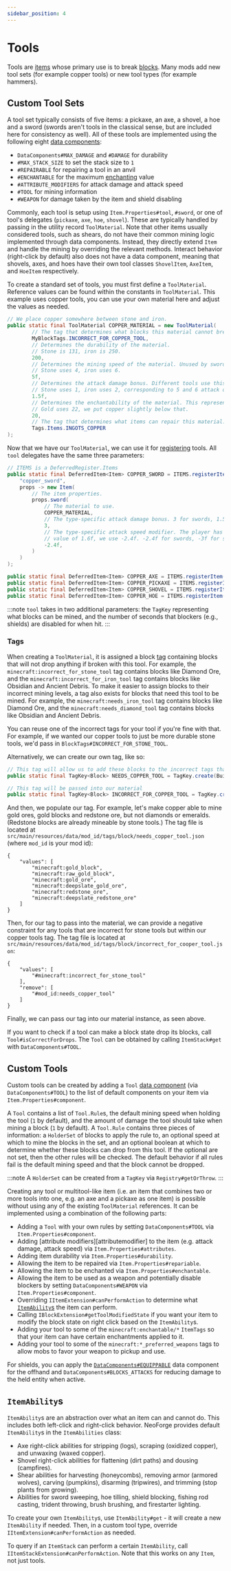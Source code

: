 ```yaml
---
sidebar_position: 4
---
```

# Tools

Tools are [items][item] whose primary use is to break [blocks][block]. Many mods add new tool sets (for example copper tools) or new tool types (for example hammers).

## Custom Tool Sets

A tool set typically consists of five items: a pickaxe, an axe, a shovel, a hoe and a sword (swords aren't tools in the classical sense, but are included here for consistency as well). All of these tools are implemented using the following eight [data components][datacomponents]:

- `DataComponents#MAX_DAMAGE` and `#DAMAGE` for durability
- `#MAX_STACK_SIZE` to set the stack size to `1`
- `#REPAIRABLE` for repairing a tool in an anvil
- `#ENCHANTABLE` for the maximum [enchanting][enchantment] value
- `#ATTRIBUTE_MODIFIERS` for attack damage and attack speed
- `#TOOL` for mining information
- `#WEAPON` for damage taken by the item and shield disabling

Commonly, each tool is setup using `Item.Properties#tool`, `#sword`, or one of tool's delegates (`pickaxe`, `axe`, `hoe`, `shovel`). These are typically handled by passing in the utility record `ToolMaterial`. Note that other items usually considered tools, such as shears, do not have their common mining logic implemented through data components. Instead, they directly extend `Item` and handle the mining by overriding the relevant methods. Interact behavior (right-click by default) also does not have a data component, meaning that shovels, axes, and hoes have their own tool classes `ShovelItem`, `AxeItem`, and `HoeItem` respectively.

To create a standard set of tools, you must first define a `ToolMaterial`. Reference values can be found within the constants in `ToolMaterial`. This example uses copper tools, you can use your own material here and adjust the values as needed.

```java
// We place copper somewhere between stone and iron.
public static final ToolMaterial COPPER_MATERIAL = new ToolMaterial(
        // The tag that determines what blocks this material cannot break. See below for more information.
        MyBlockTags.INCORRECT_FOR_COPPER_TOOL,
        // Determines the durability of the material.
        // Stone is 131, iron is 250.
        200,
        // Determines the mining speed of the material. Unused by swords.
        // Stone uses 4, iron uses 6.
        5f,
        // Determines the attack damage bonus. Different tools use this differently. For example, swords do (getAttackDamageBonus() + 4) damage.
        // Stone uses 1, iron uses 2, corresponding to 5 and 6 attack damage for swords, respectively; our sword does 5.5 damage now.
        1.5f,
        // Determines the enchantability of the material. This represents how good the enchantments on this tool will be.
        // Gold uses 22, we put copper slightly below that.
        20,
        // The tag that determines what items can repair this material.
        Tags.Items.INGOTS_COPPER
);
```

Now that we have our `ToolMaterial`, we can use it for [registering] tools. All `tool` delegates have the same three parameters:

```java
// ITEMS is a DeferredRegister.Items
public static final DeferredItem<Item> COPPER_SWORD = ITEMS.registerItem(
    "copper_sword",
    props -> new Item(
        // The item properties.
        props.sword(
            // The material to use.
            COPPER_MATERIAL,
            // The type-specific attack damage bonus. 3 for swords, 1.5 for shovels, 1 for pickaxes, varying for axes and hoes.
            3,
            // The type-specific attack speed modifier. The player has a default attack speed of 4, so to get to the desired
            // value of 1.6f, we use -2.4f. -2.4f for swords, -3f for shovels, -2.8f for pickaxes, varying for axes and hoes.
            -2.4f,
        )
    )
);

public static final DeferredItem<Item> COPPER_AXE = ITEMS.registerItem("copper_axe", props -> new Item(props.axe(...)));
public static final DeferredItem<Item> COPPER_PICKAXE = ITEMS.registerItem("copper_pickaxe", props -> new Item(props.pickaxe(...)));
public static final DeferredItem<Item> COPPER_SHOVEL = ITEMS.registerItem("copper_shovel", props -> new Item(props.shovel(...)));
public static final DeferredItem<Item> COPPER_HOE = ITEMS.registerItem("copper_hoe", props -> new Item(props.hoe(...)));
```

:::note
`tool` takes in two additional parameters: the `TagKey` representing what blocks can be mined, and the number of seconds that blockers (e.g., shields) are disabled for when hit.
:::

### Tags

When creating a `ToolMaterial`, it is assigned a block [tag][tags] containing blocks that will not drop anything if broken with this tool. For example, the `minecraft:incorrect_for_stone_tool` tag contains blocks like Diamond Ore, and the `minecraft:incorrect_for_iron_tool` tag contains blocks like Obsidian and Ancient Debris. To make it easier to assign blocks to their incorrect mining levels, a tag also exists for blocks that need this tool to be mined. For example, the `minecraft:needs_iron_tool` tag contains blocks like Diamond Ore, and the `minecraft:needs_diamond_tool` tag contains blocks like Obsidian and Ancient Debris.

You can reuse one of the incorrect tags for your tool if you're fine with that. For example, if we wanted our copper tools to just be more durable stone tools, we'd pass in `BlockTags#INCORRECT_FOR_STONE_TOOL`.

Alternatively, we can create our own tag, like so:

```java
// This tag will allow us to add these blocks to the incorrect tags that cannot mine them
public static final TagKey<Block> NEEDS_COPPER_TOOL = TagKey.create(BuiltInRegistries.BLOCK.key(), ResourceLocation.fromNamespaceAndPath(MOD_ID, "needs_copper_tool"));

// This tag will be passed into our material
public static final TagKey<Block> INCORRECT_FOR_COPPER_TOOL = TagKey.create(BuiltInRegistries.BLOCK.key(), ResourceLocation.fromNamespaceAndPath(MOD_ID, "incorrect_for_cooper_tool"));
```

And then, we populate our tag. For example, let's make copper able to mine gold ores, gold blocks and redstone ore, but not diamonds or emeralds. (Redstone blocks are already mineable by stone tools.) The tag file is located at `src/main/resources/data/mod_id/tags/block/needs_copper_tool.json` (where `mod_id` is your mod id):

```json5
{
    "values": [
        "minecraft:gold_block",
        "minecraft:raw_gold_block",
        "minecraft:gold_ore",
        "minecraft:deepslate_gold_ore",
        "minecraft:redstone_ore",
        "minecraft:deepslate_redstone_ore"
    ]
}
```

Then, for our tag to pass into the material, we can provide a negative constraint for any tools that are incorrect for stone tools but within our copper tools tag. The tag file is located at `src/main/resources/data/mod_id/tags/block/incorrect_for_cooper_tool.json`:

```json5
{
    "values": [
        "#minecraft:incorrect_for_stone_tool"
    ],
    "remove": [
        "#mod_id:needs_copper_tool"
    ]
}
```

Finally, we can pass our tag into our material instance, as seen above.

If you want to check if a tool can make a block state drop its blocks, call `Tool#isCorrectForDrops`. The `Tool` can be obtained by calling `ItemStack#get` with `DataComponents#TOOL`.

## Custom Tools

Custom tools can be created by adding a `Tool` [data component][datacomponents] (via `DataComponents#TOOL`) to the list of default components on your item via `Item.Properties#component`.

A `Tool` contains a list of `Tool.Rule`s, the default mining speed when holding the tool (`1` by default), and the amount of damage the tool should take when mining a block (`1` by default). A `Tool.Rule` contains three pieces of information: a `HolderSet` of blocks to apply the rule to, an optional speed at which to mine the blocks in the set, and an optional boolean at which to determine whether these blocks can drop from this tool. If the optional are not set, then the other rules will be checked. The default behavior if all rules fail is the default mining speed and that the block cannot be dropped.

:::note
A `HolderSet` can be created from a `TagKey` via `Registry#getOrThrow`.
:::

Creating any tool or multitool-like item (i.e. an item that combines two or more tools into one, e.g. an axe and a pickaxe as one item) is possible without using any of the existing `ToolMaterial` references. It can be implemented using a combination of the following parts:

- Adding a `Tool` with your own rules by setting `DataComponents#TOOL` via `Item.Properties#component`.
- Adding [attribute modifiers][attributemodifier] to the item (e.g. attack damage, attack speed) via `Item.Properties#attributes`.
- Adding item durability via `Item.Properties#durability`.
- Allowing the item to be repaired via `Item.Properties#repariable`.
- Allowing the item to be enchanted via `Item.Properties#enchantable`.
- Allowing the item to be used as a weapon and potentially disable blockers by setting `DataComponents#WEAPON` via `Item.Properties#component`.
- Overriding `IItemExtension#canPerformAction` to determine what [`ItemAbility`s][itemability] the item can perform.
- Calling `IBlockExtension#getToolModifiedState` if you want your item to modify the block state on right click based on the `ItemAbility`s.
- Adding your tool to some of the `minecraft:enchantable/*` `ItemTags` so that your item can have certain enchantments applied to it.
- Adding your tool to some of the `minecraft:*_preferred_weapons` tags to allow mobs to favor your weapon to pickup and use.

For shields, you can apply the [`DataComponents#EQUIPPABLE`][equippable] data component for the offhand and `DataComponents#BLOCKS_ATTACKS` for reducing damage to the held entity when active.

## `ItemAbility`s

`ItemAbility`s are an abstraction over what an item can and cannot do. This includes both left-click and right-click behavior. NeoForge provides default `ItemAbility`s in the `ItemAbilities` class:

- Axe right-click abilities for stripping (logs), scraping (oxidized copper), and unwaxing (waxed copper).
- Shovel right-click abilities for flattening (dirt paths) and dousing (campfires).
- Shear abilities for harvesting (honeycombs), removing armor (armored wolves), carving (pumpkins), disarming (tripwires), and trimming (stop plants from growing).
- Abilities for sword sweeping, hoe tilling, shield blocking, fishing rod casting, trident throwing, brush brushing, and firestarter lighting.

To create your own `ItemAbility`s, use `ItemAbility#get` - it will create a new `ItemAbility` if needed. Then, in a custom tool type, override `IItemExtension#canPerformAction` as needed.

To query if an `ItemStack` can perform a certain `ItemAbility`, call `IItemStackExtension#canPerformAction`. Note that this works on any `Item`, not just tools.

[block]: ../blocks/index.md
[datacomponents]: datacomponents.md
[enchantment]: ../resources/server/enchantments/index.md#enchantment-costs-and-levels
[equippable]: armor.md#equippable
[item]: index.md
[itemability]: #itemabilitys
[registering]: ../concepts/registries.md#methods-for-registering
[tags]: ../resources/server/tags.md
